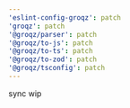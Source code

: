```yaml
---
'eslint-config-groqz': patch
'groqz': patch
'@groqz/parser': patch
'@groqz/to-js': patch
'@groqz/to-ts': patch
'@groqz/to-zod': patch
'@groqz/tsconfig': patch
---
```


sync wip
